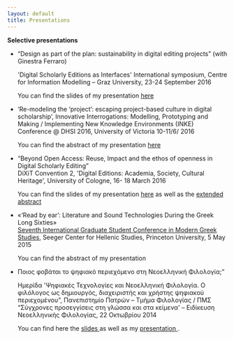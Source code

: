 ```yaml
---
layout: default
title: Presentations
---
```

**Selective presentations**

<ul>
<li>“Design as part of the plan: sustainability in digital editing projects” (with Ginestra Ferraro)<br/>

'Digital Scholarly Editions as Interfaces' International symposium, Centre for Information Modelling – Graz University, 23-24 September 2016<br/>

You can find  the slides of my presentation <a href="../images/interfaces.pdf">here</a></li>

<li>‘Re-modeling the ‘project’: escaping project-based culture in digital scholarship’, Innovative Interrogations: Modelling, Prototyping and Making / Implementing New Knowledge Environments (INKE) Conference @ DHSI 2016, University of Victoria
10-11/6/ 2016<br/>

You can find  the abstract of my presentation <a href="../images/remodelingproject.pdf">here</a></li>


<li>“Beyond Open Access: Reuse, Impact and the ethos of openness in Digital Scholarly Editing”<br/>
DiXiT Convention 2, 'Digital Editions: Academia, Society, Cultural Heritage', University of Cologne, 16- 18 March 2016<br/>

You can find  the slides of my presentation <a href="../images/beyondoa.pdf">here</a> as well as the <a href="../images/BeyondOA_extended_abstract.pdf">extended abstract</a>
</li>


<li>«‘Read by ear’: Literature and Sound Technologies During the Greek Long Sixties» <br/>
<a href="http://www.princeton.edu/%7Ehellenic/GradStudentConf15/">Seventh International Graduate Student Conference in Modern Greek Studies</a>, Seeger Center for Hellenic Studies, Princeton University, 5 May 2015 <br/>

You can find  the abstract of my presentation 
</li>


<li>Ποιος φοβάται το ψηφιακό περιεχόμενο στη Νεοελληνική Φιλολογία;” <br/>

Ημερίδα 'Ψηφιακές Τεχνολογίες και Νεοελληνική Φιλολογία. Ο φιλόλογος ως δημιουργός, διαχειριστής και χρήστης ψηφιακού περιεχομένου”, Πανεπιστημίο Πατρών – Τμήμα Φιλολογίας / ΠΜΣ “Σύγχρονες προσεγγίσεις στη γλώσσα και στα κείμενα' – Ειδίκευση Νεοελληνικής Φιλολογίας, 22 Οκτωβρίου 2014<br/>

You can find here the <a href="../images/digitalcontent.pdf"> slides </a> as well as my <a href="http://www.lis.upatras.gr/wp-content/uploads/2015/05/dh14_sichani.pdf">presentation </a>.</li>
</ul>
